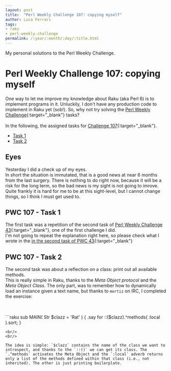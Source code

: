 ```yaml
---
layout: post
title:  "Perl Weekly Challenge 107: copying myself"
author: Luca Ferrari
tags:
- raku
- perl-weekly-challenge
permalink: /:year/:month/:day/:title.html
---
```

My personal solutions to the Perl Weekly Challenge.

# Perl Weekly Challenge 107: copying myself

One way to let me improve my knowledge about Raku (aka Perl 6) is to implement programs in it.
Unluckily, I don't have any production code to implement in Raku yet (sob!).
So, why not try solving the [Perl Weekly Challenge](https://perlweeklychallenge.org/){:target="_blank"} tasks?
<br/>
<br/>
In the following, the assigned tasks for [Challenge 107](https://perlweeklychallenge.org/blog/perl-weekly-challenge-107/){:target="_blank"}.
<br/>
- [Task 1](#task1)
- [Task 2](#task2)



## Eyes

Yesterday I did a check up of my eyes. 
<br/>
In short the situation is immutated, that is a good news at near 6 months from the last surgery. There is nothing to do right now, because it will be a risk for the long term, so the bad news is my sight is not going to imrove.
<br/>
Quite frankly it is hard for me to be at this sight-level, but I cannot change things, so I think I must get used to.



<a name="task1"></a>
## PWC 107 - Task 1

The first task was a repetition of the second task of [Perl Weekly Challenge 43](https://fluca1978.github.io/2020/01/20/PerlWeeklyChallenge_43.html){:target="_blank"}, one of the first challenge I did. 
<br/>
I'm not going to repeat the explanation right here, so please check what I wrote in the [in the second task of PWC 43](https://fluca1978.github.io/2020/01/20/PerlWeeklyChallenge_43.html){:target="_blank"}


<a name="task2"></a>
## PWC 107 - Task 2

The second task was about a reflection on a class: print out all available methods.
<br/>
This is really simple in Raku, thanks to the *Meta Object protocol* and the *Meta Object Class*. The only part, was to remember how to dynamically load an instance given a text name, but thanks to `mortiz` on IRC, I completed the exercise:


<br/>
<br/>
```raku
sub MAIN( Str $clazz = 'Rat' ) {
    .say for ::($clazz).^methods( :local ).sort;
}

```
<br/>
<br/>

The idea is simple: `$clazz` contains the name of the class we want to introspect, and thanks to the `::()` we can get its class. The `.^methods` activates the Meta Object and the `:local` adverb returns only a list of the methods defined within that class (i.e., not inherited). The other is just printing boilerplate.
